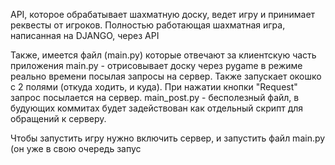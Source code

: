 API, которое обрабатывает шахматную доску, ведет игру и принимает реквесты от игроков.
Полностью работающая шахматная игра, написанная на DJANGO, через API

Также, имеется файл (main.py) которые отвечают за клиентскую часть приложения
main.py - отрисовывает доску через pygame в режиме реально времени посылая запросы на сервер. Также запускает окошко с 2 полями (откуда ходить, и куда). При нажатии кнопки "Request" запрос посылается на сервер.
main_post.py - бесполезный файл, в будующих коммитах будет задействован как отдельный скрипт для обращений к серверу.


Чтобы запустить игру нужно включить сервер, и запустить файл main.py (он уже в свою очередь запус
